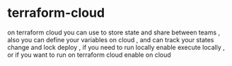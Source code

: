 # terraform-cloud
on terraform cloud you can use to store state and share between teams , also you can define your variables on cloud , and can track your states change and lock deploy , if you need to run locally enable execute locally  , or if you want to run on terraform cloud enable on cloud 


